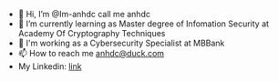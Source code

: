 - 👋 Hi, I’m @Im-anhdc call me anhdc
- 🌱 I’m currently learning as Master degree of Infomation Security at Academy Of Cryptography Techniques
- 🌱 I'm working as a Cybersecurity Specialist at MBBank
- 📫 How to reach me anhdc@duck.com
- My Linkedin: [link](https://www.linkedin.com/in/chunganhdoan/)
<!---
Im-anhdc/Im-anhdc is a ✨ special ✨ repository because its `README.md` (this file) appears on your GitHub profile.
You can click the Preview link to take a look at your changes.
--->
